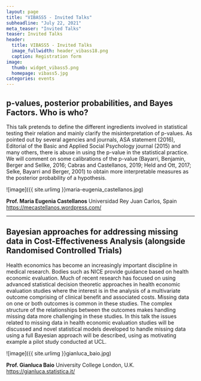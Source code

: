 ```yaml
---
layout: page
title: "VIBASS5 - Invited Talks"
subheadline: "July 22, 2021"
meta_teaser: "Invited Talks"
teaser: Invited Talks
header:
  title: VIBASS5 - Invited Talks
  image_fullwidth: header_vibass18.png
  caption: Registration form
image:
  thumb: widget_vibass5.png
  homepage: vibass5.jpg
categories: events
---
```



## p-values, posterior probabilities, and Bayes Factors. Who is who?

This talk pretends to define the different ingredients involved in statistical testing their relation and mainly clarify the misinterpretation of p-values. As pointed out by several agencies and journals, ASA statement (2016), Editorial of the Basic and Applied Social Psychology journal (2015) and many others, there is abuse in using the p-value in the statistical practice. We will comment on some calibrations of the p-value (Bayarri, Benjamin, Berger and Sellke, 2016; Cabras and Castellanos, 2019; Held and Ott, 2017; Selke, Bayarri and Berger, 2001) to obtain more interpretable measures as the posterior probability of a hypothesis.


![image]({{ site.urlimg }}maria-eugenia_castellanos.jpg)

__Prof. Maria Eugenia Castellanos__
Universidad Rey Juan Carlos, Spain
https://mecastellanos.wordpress.com/


<hr>

## Bayesian approaches for addressing missing data in Cost-Effectiveness Analysis (alongside Randomised Controlled Trials)

Health economics has become an increasingly important discipline in medical research. Bodies such as NICE provide guidance based on health economic evaluation. Much of recent research has focused on using advanced statistical decision theoretic approaches in health economic evaluation studies where the interest is in the analysis of a multivariate outcome comprising of clinical benefit and associated costs. Missing data on one or both outcomes is common in these studies. The complex structure of the relationships between the outcomes makes handling missing data more challenging in these studies. In this talk the issues related to missing data in health economic evaluation studies will be discussed and novel statistical models developed to handle missing data using a full Bayesian approach will be described, using as motivating example a pilot study conducted at UCL.


![image]({{ site.urlimg }}gianluca_baio.jpg)

__Prof. Gianluca Baio__
University College London, U.K.
https://gianluca.statistica.it/
